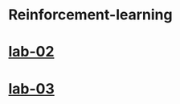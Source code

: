 # Reinforcement-learning
# [lab-02](https://colab.research.google.com/drive/1ojkzYJHQC_cOrLC4UEB8eH2I5k4ExKJz)
# [lab-03](https://colab.research.google.com/drive/1a0fEQqY8IBeQSLPDYUuUJ4v0ZfI6M0Or#scrollTo=h7cuusCS01Ji)
